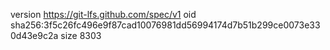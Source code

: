 version https://git-lfs.github.com/spec/v1
oid sha256:3f5c26fc496e9f87cad10076981dd56994174d7b51b299ce0073e330d43e9c2a
size 8303
